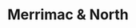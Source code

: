 ---
title: "Merrimac & North"
url: /mineral-wells/merrimac-and-north-north-oak-avenue-2/
shop: antiques
---